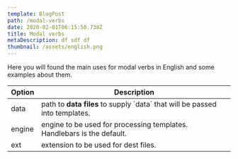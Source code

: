 ```yaml
---
template: BlogPost
path: /modal-verbs
date: 2020-02-01T06:15:50.738Z
title: Modal verbs
metaDescription: df sdf df
thumbnail: /assets/english.png
---
```

Here you will found the main uses for modal verbs in English and some examples about them.

| Option | Description                                                                   |
| ------ | ----------------------------------------------------------------------------- |
| data   | path to **data files** to supply \`data\` that will be passed into templates. |
| engine | engine to be used for processing templates. Handlebars is the default.        |
| ext    | extension to be used for dest files.                                          |
